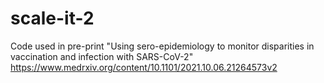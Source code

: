 # scale-it-2

Code used in pre-print "Using sero-epidemiology to monitor disparities in vaccination and infection with SARS-CoV-2" 
https://www.medrxiv.org/content/10.1101/2021.10.06.21264573v2
